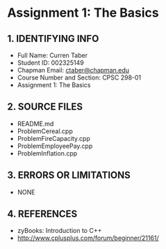 # Assignment 1: The Basics

## 1. IDENTIFYING INFO
- Full Name: Curren Taber
- Student ID: 002325149
- Chapman Email: ctaber@chapman.edu
- Course Number and Section: CPSC 298-01
- Assignment 1: The Basics

## 2. SOURCE FILES
- README.md
- ProblemCereal.cpp
- ProblemFireCapacity.cpp
- ProblemEmployeePay.cpp
- ProblemInflation.cpp

## 3. ERRORS OR LIMITATIONS
- NONE

## 4. REFERENCES
- zyBooks: Introduction to C++
- http://www.cplusplus.com/forum/beginner/21161/
